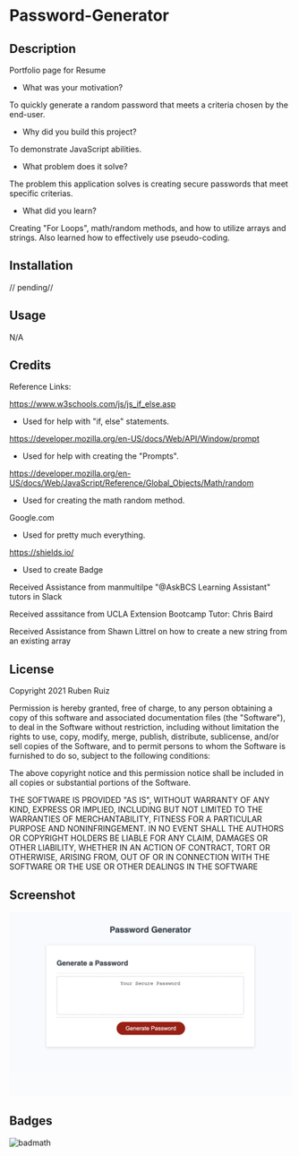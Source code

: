 # Password-Generator

## Description


Portfolio page for Resume

- What was your motivation?

To quickly generate a random password that meets a criteria chosen by the end-user.

- Why did you build this project? 

To demonstrate JavaScript abilities.

- What problem does it solve?

The problem this application solves is creating secure passwords that meet specific criterias. 

- What did you learn?

Creating "For Loops", math/random methods, and how to utilize arrays and strings. Also learned how to effectively use pseudo-coding. 

## Installation

// pending//

## Usage

N/A

## Credits

Reference Links:

https://www.w3schools.com/js/js_if_else.asp
- Used for help with "if, else" statements.

https://developer.mozilla.org/en-US/docs/Web/API/Window/prompt
- Used for help with creating the "Prompts".

https://developer.mozilla.org/en-US/docs/Web/JavaScript/Reference/Global_Objects/Math/random
- Used for creating the math random method.

Google.com
- Used for pretty much everything.

https://shields.io/
- Used to create Badge


Received Assistance from manmultilpe "@AskBCS Learning Assistant" tutors in Slack

Received asssitance from UCLA Extension Bootcamp Tutor: Chris Baird

Received Assistance from Shawn Littrel on how to create a new string from an existing array



## License

Copyright 2021 Ruben Ruiz 

Permission is hereby granted, free of charge, to any person obtaining a copy of this software and associated documentation files (the "Software"), to deal in the Software without restriction, including without limitation the rights to use, copy, modify, merge, publish, distribute, sublicense, and/or sell copies of the Software, and to permit persons to whom the Software is furnished to do so, subject to the following conditions:  
    
The above copyright notice and this permission notice shall be included in all copies or substantial portions of the Software. 
    
THE SOFTWARE IS PROVIDED "AS IS", WITHOUT WARRANTY OF ANY KIND, EXPRESS OR IMPLIED, INCLUDING BUT NOT LIMITED TO THE WARRANTIES OF MERCHANTABILITY, FITNESS FOR A PARTICULAR PURPOSE AND NONINFRINGEMENT. IN NO EVENT SHALL THE AUTHORS OR COPYRIGHT HOLDERS BE LIABLE FOR ANY CLAIM, DAMAGES OR OTHER LIABILITY, WHETHER IN AN ACTION OF CONTRACT, TORT OR OTHERWISE, ARISING FROM, OUT OF OR IN CONNECTION WITH THE SOFTWARE OR THE USE OR OTHER DEALINGS IN THE SOFTWARE

## Screenshot

![screenshot](/assets/images/pw-generator-screenshot.png)

## Badges

![badmath](https://img.shields.io/badge/Final-PW%20Generator-Red)